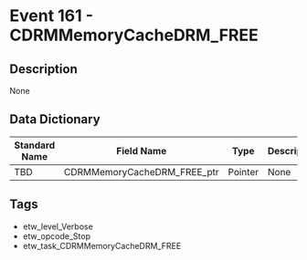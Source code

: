 # Event 161 - CDRMMemoryCacheDRM_FREE

## Description
None

## Data Dictionary
|Standard Name|Field Name|Type|Description|Sample Value|
|---|---|---|---|---|
|TBD|CDRMMemoryCacheDRM_FREE_ptr|Pointer|None|`None`|

## Tags
* etw_level_Verbose
* etw_opcode_Stop
* etw_task_CDRMMemoryCacheDRM_FREE